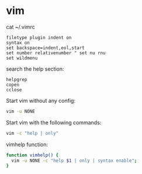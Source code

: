 # vim

cat ~/.vimrc
```vim
filetype plugin indent on
syntax on
set backspace=indent,eol,start
set number relativenumber " set nu rnu
set wildmenu
```

search the help section:
```vim
helpgrep
copen
cclose
```

Start vim without any config:
```bash
vim -u NONE
```

Start vim with the following commands:
```bash
vim -c "help | only"
```

vimhelp function:
```bash
function vimhelp() {
  vim -u NONE -c "help $1 | only | syntax enable";
}
```
